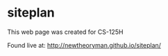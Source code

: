 siteplan
========

This web page was created for CS-125H

Found live at: http://newtheoryman.github.io/siteplan/
